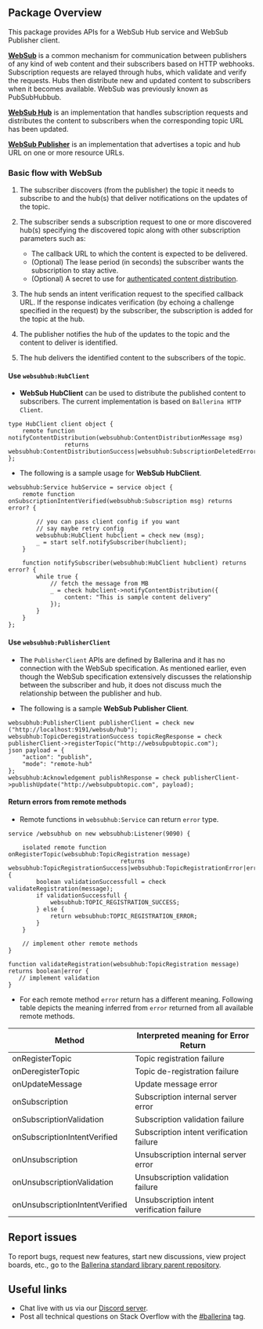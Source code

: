 ## Package Overview

This package provides APIs for a WebSub Hub service and WebSub Publisher client.

[**WebSub**](https://www.w3.org/TR/websub/) is a common mechanism for communication between publishers of any kind of web content and their subscribers based on HTTP webhooks. Subscription requests are relayed through hubs, which validate and verify the requests. Hubs then distribute new and updated content to subscribers when it becomes available. WebSub was previously known as PubSubHubbub.

[**WebSub Hub**](https://www.w3.org/TR/websub/#hub) is an implementation that handles subscription requests and distributes the content to subscribers when the corresponding topic URL has been updated.

[**WebSub Publisher**](https://www.w3.org/TR/websub/#publisher) is an implementation that advertises a topic and hub URL on one or more resource URLs.

### Basic flow with WebSub

1. The subscriber discovers (from the publisher) the topic it needs to subscribe to and the hub(s) that deliver notifications on the updates of the topic.

2. The subscriber sends a subscription request to one or more discovered hub(s) specifying the discovered topic along 
 with other subscription parameters such as:
    - The callback URL to which the content is expected to be delivered.
    - (Optional) The lease period (in seconds) the subscriber wants the subscription to stay active.
    - (Optional) A secret to use for [authenticated content distribution](https://www.w3.org/TR/websub/#signing-content).
  
3. The hub sends an intent verification request to the specified callback URL. If the response indicates
verification (by echoing a challenge specified in the request) by the subscriber, the subscription is added for the topic at the hub.

4. The publisher notifies the hub of the updates to the topic and the content to deliver is identified.

5. The hub delivers the identified content to the subscribers of the topic.

#### Use `websubhub:HubClient`

* **WebSub HubClient** can be used to distribute the published content to subscribers. The current implementation is based on `Ballerina HTTP Client`.

```ballerina
type HubClient client object {
    remote function notifyContentDistribution(websubhub:ContentDistributionMessage msg)
                returns websubhub:ContentDistributionSuccess|websubhub:SubscriptionDeletedError|error?;
};
```

* The following is a sample usage for **WebSub HubClient**.

```ballerina
websubhub:Service hubService = service object {
    remote function onSubscriptionIntentVerified(websubhub:Subscription msg) returns error? {

        // you can pass client config if you want 
        // say maybe retry config
        websubhub:HubClient hubclient = check new (msg);
        _ = start self.notifySubscriber(hubclient);
    }

    function notifySubscriber(websubhub:HubClient hubclient) returns error? {
        while true {
            // fetch the message from MB
            _ = check hubclient->notifyContentDistribution({
                content: "This is sample content delivery"
            });
        }
    }
};
```

#### Use `websubhub:PublisherClient`

* The `PublisherClient` APIs are defined by Ballerina and it has no connection with the WebSub specification. As mentioned earlier, even though the
WebSub specification extensively discusses the relationship between the subscriber and hub, it does not discuss much the relationship between the publisher and hub.

* The following is a sample **WebSub Publisher Client**.

```ballerina
websubhub:PublisherClient publisherClient = check new ("http://localhost:9191/websub/hub");
websubhub:TopicDeregistrationSuccess topicRegResponse = check publisherClient->registerTopic("http://websubpubtopic.com");
json payload = {
    "action": "publish",
    "mode": "remote-hub"
};
websubhub:Acknowledgement publishResponse = check publisherClient->publishUpdate("http://websubpubtopic.com", payload);
```

#### Return errors from remote methods

* Remote functions in `websubhub:Service` can return `error` type.
```ballerina
service /websubhub on new websubhub:Listener(9090) {

    isolated remote function onRegisterTopic(websubhub:TopicRegistration message)
                                returns websubhub:TopicRegistrationSuccess|websubhub:TopicRegistrationError|error {
        boolean validationSuccessfull = check validateRegistration(message);
        if validationSuccessfull {
            websubhub:TOPIC_REGISTRATION_SUCCESS;
        } else {
            return websubhub:TOPIC_REGISTRATION_ERROR;
        }
    }

    // implement other remote methods
}

function validateRegistration(websubhub:TopicRegistration message) returns boolean|error {
   // implement validation
}
```

* For each remote method `error` return has a different meaning. Following table depicts the meaning inferred from `error` returned from all available remote methods.

| Method        | Interpreted meaning for Error Return |
| ----------- | ---------------- |
| onRegisterTopic | Topic registration failure |
| onDeregisterTopic | Topic de-registration failure |
| onUpdateMessage | Update message error |
| onSubscription | Subscription internal server error |
| onSubscriptionValidation | Subscription validation failure |
| onSubscriptionIntentVerified | Subscription intent verification failure |
| onUnsubscription | Unsubscription internal server error |
| onUnsubscriptionValidation | Unsubscription validation failure |
| onUnsubscriptionIntentVerified | Unsubscription intent verification failure |

## Report issues

To report bugs, request new features, start new discussions, view project boards, etc., go to the <a target="_blank" href="https://github.com/ballerina-platform/ballerina-standard-library">Ballerina standard library parent repository</a>.

## Useful links

* Chat live with us via our [Discord server](https://discord.gg/ballerinalang).
* Post all technical questions on Stack Overflow with the <a target="_blank" href="https://stackoverflow.com/questions/tagged/ballerina">#ballerina</a> tag.

